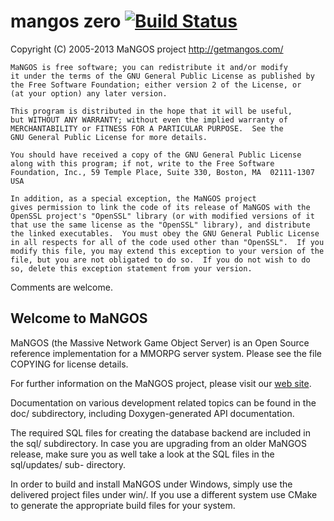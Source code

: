 mangos zero [![Build Status](https://travis-ci.org/mangoszero/server.png)](https://travis-ci.org/mangoszero/server)
===========

Copyright (C) 2005-2013 MaNGOS project <http://getmangos.com/>

	MaNGOS is free software; you can redistribute it and/or modify
	it under the terms of the GNU General Public License as published by
	the Free Software Foundation; either version 2 of the License, or
	(at your option) any later version.

	This program is distributed in the hope that it will be useful,
	but WITHOUT ANY WARRANTY; without even the implied warranty of
	MERCHANTABILITY or FITNESS FOR A PARTICULAR PURPOSE.  See the
	GNU General Public License for more details.

	You should have received a copy of the GNU General Public License
	along with this program; if not, write to the Free Software
	Foundation, Inc., 59 Temple Place, Suite 330, Boston, MA  02111-1307  USA

	In addition, as a special exception, the MaNGOS project
	gives permission to link the code of its release of MaNGOS with the
	OpenSSL project's "OpenSSL" library (or with modified versions of it
	that use the same license as the "OpenSSL" library), and distribute
	the linked executables.  You must obey the GNU General Public License
	in all respects for all of the code used other than "OpenSSL".  If you
	modify this file, you may extend this exception to your version of the
	file, but you are not obligated to do so.  If you do not wish to do
	so, delete this exception statement from your version.

Comments are welcome.

Welcome to MaNGOS
-----------------
MaNGOS (the Massive Network Game Object Server) is an Open Source reference
implementation for a MMORPG server system. Please see the file COPYING for
license details.

For further information on the MaNGOS project, please visit our [web site][1].

Documentation on various development related topics can be found in the doc/
subdirectory, including Doxygen-generated API documentation.

The required SQL files for creating the database backend are included in the
sql/ subdirectory. In case you are upgrading from an older MaNGOS release,
make sure you as well take a look at the SQL files in the sql/updates/ sub-
directory.

In order to build and install MaNGOS under Windows, simply use the delivered
project files under win/. If you use a different system use CMake to generate
the appropriate build files for your system.

[1]: http://getmangos.com/ "mangos project site"
